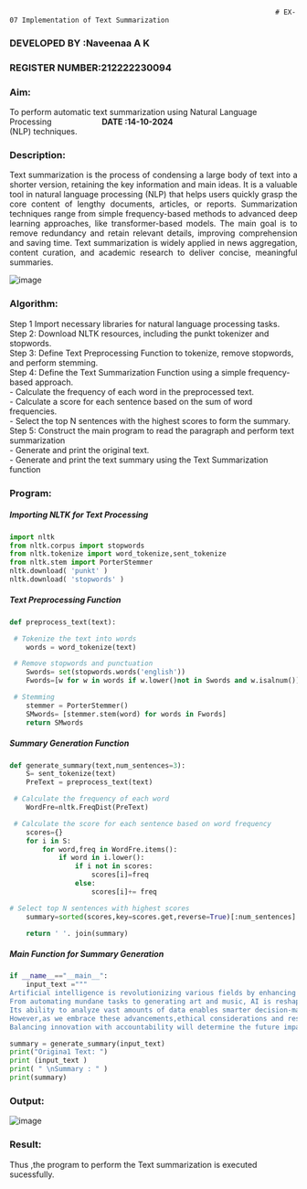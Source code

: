                                                                      # EX-07 Implementation of Text Summarization
### DEVELOPED BY :Naveenaa A K
### REGISTER NUMBER:212222230094
### Aim: 
To perform automatic text summarization using Natural Language Processing &emsp;&emsp;&emsp;&emsp;&emsp;&emsp;**DATE :14-10-2024**<br>
(NLP) techniques.
### Description:
<p align="justify">
Text summarization is the process of condensing a large body of text into a shorter version, retaining the key information and main ideas. It is a valuable tool in natural language processing (NLP) that helps users quickly grasp the core content of lengthy documents, articles, or reports. Summarization techniques range from simple frequency-based methods to advanced deep learning approaches, like transformer-based models. The main goal is to remove redundancy and retain relevant details, improving comprehension and saving time. Text summarization is widely applied in news aggregation, content curation, and academic research to deliver concise, meaningful summaries.
</p>

![image](https://github.com/user-attachments/assets/95dc556d-1fb2-4dd9-8d30-ac46bfcbe83e)

### Algorithm:
Step 1 Import necessary libraries for natural language processing tasks.<BR>
Step 2: Download NLTK resources, including the punkt tokenizer and stopwords.<BR>
Step 3: Define Text Preprocessing Function to tokenize, remove stopwords, and perform stemming.<BR>
Step 4: Define the Text Summarization Function using a simple frequency-based approach.<br>
    - Calculate the frequency of each word in the preprocessed text.<br>
    - Calculate a score for each sentence based on the sum of word frequencies.<br>
    - Select the top N sentences with the highest scores to form the summary.<br>
Step 5: Construct the main program to read the paragraph  and perform text summarization<br>
      - Generate and print the original text.<br>
      - Generate and print the text summary using the  Text Summarization function<br>
### Program:
##### Importing NLTK for Text Processing 
```Python
import nltk
from nltk.corpus import stopwords
from nltk.tokenize import word_tokenize,sent_tokenize
from nltk.stem import PorterStemmer
nltk.download( 'punkt' )
nltk.download( 'stopwords' )
```
##### Text Preprocessing Function
```Python
def preprocess_text(text):

 # Tokenize the text into words
	words = word_tokenize(text)

 # Remove stopwords and punctuation
	Swords= set(stopwords.words('english'))
	Fwords=[w for w in words if w.lower()not in Swords and w.isalnum()]

 # Stemming
	stemmer = PorterStemmer()
	SMwords= [stemmer.stem(word) for words in Fwords]
	return SMwords
```
##### Summary Generation Function
```Python
def generate_summary(text,num_sentences=3):
	S= sent_tokenize(text)
	PreText = preprocess_text(text)

 # Calculate the frequency of each word
	WordFre=nltk.FreqDist(PreText)

 # Calculate the score for each sentence based on word frequency
	scores={}
	for i in S:
		for word,freq in WordFre.items():
			if word in i.lower():
				if i not in scores:
					scores[i]=freq
				else:
					scores[i]+= freq

# Select top N sentences with highest scores
	summary=sorted(scores,key=scores.get,reverse=True)[:num_sentences]

	return ' '. join(summary)
```
##### Main Function for Summary Generation
```Python
if __name__=="__main__":
	input_text ="""
Artificial intelligence is revolutionizing various fields by enhancing efficiency and creativity.
From automating mundane tasks to generating art and music, AI is reshaping our daily lives. 
Its ability to analyze vast amounts of data enables smarter decision-making in industries. 
However,as we embrace these advancements,ethical considerations and responsible usage become crucial. 
Balancing innovation with accountability will determine the future impact of AI on society."""

summary = generate_summary(input_text)
print("Origina1 Text: ")
print (input_text )
print( " \nSummary : " )
print(summary)
```
### Output:
![image](https://github.com/user-attachments/assets/90d32245-2875-429e-9911-d3bedc205dce)

### Result:
Thus ,the program to perform the Text summarization is executed sucessfully.<br>


